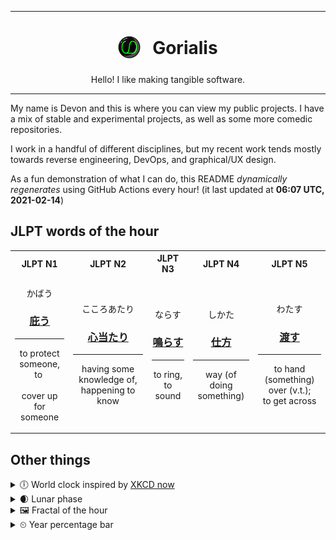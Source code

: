 ***

<h1 align="center">
<sub>
    <img src="readme/resources/avatar.png" height="36">
</sub>
&nbsp;
Gorialis
</h1>
<p align="center">
Hello! I like making tangible software.
</p>

***

My name is Devon and this is where you can view my public projects. I have a mix of stable and experimental projects, as well as some more comedic repositories.

I work in a handful of different disciplines, but my recent work tends mostly towards reverse engineering, DevOps, and graphical/UX design.

As a fun demonstration of what I can do, this README *dynamically regenerates* using GitHub Actions every hour! (it last updated at **06:07 UTC, 2021-02-14**)

<h2>JLPT words of the hour</h2>
<table>
    <tr>
        <th>JLPT N1</th>
        <th>JLPT N2</th>
        <th>JLPT N3</th>
        <th>JLPT N4</th>
        <th>JLPT N5</th>
    </tr>
    <tr>
        <td>
            <p align="center">かばう</p>
            <h3 align="center"><b><a href="https://jisho.org/search/%E5%BA%87%E3%81%86">庇う</a></b></h3>
            <hr>
            <p align="center">to protect someone,<wbr> to&nbsp;<br>&nbsp;<br>cover up for someone</p>
        </td>
        <td>
            <p align="center">こころあたり</p>
            <h3 align="center"><b><a href="https://jisho.org/search/%E5%BF%83%E5%BD%93%E3%81%9F%E3%82%8A">心当たり</a></b></h3>
            <hr>
            <p align="center">having some knowledge of,<wbr> happening to know</p>
        </td>
        <td>
            <p align="center">ならす</p>
            <h3 align="center"><b><a href="https://jisho.org/search/%E9%B3%B4%E3%82%89%E3%81%99">鳴らす</a></b></h3>
            <hr>
            <p align="center">to ring,<wbr> to sound</p>
        </td>
        <td>
            <p align="center">しかた</p>
            <h3 align="center"><b><a href="https://jisho.org/search/%E4%BB%95%E6%96%B9">仕方</a></b></h3>
            <hr>
            <p align="center">way (of doing something)</p>
        </td>
        <td>
            <p align="center">わたす</p>
            <h3 align="center"><b><a href="https://jisho.org/search/%E6%B8%A1%E3%81%99">渡す</a></b></h3>
            <hr>
            <p align="center">to hand (something) over (v.t.);<br> to get across</p>
        </td>
    </tr>
</table>

<h2>Other things</h2>
<details>
<summary>🕕  World clock inspired by <a href="https://xkcd.com/now">XKCD now</a></summary>

> <img src="generated/now.png" width="512">

</details>
<details>
<summary>🌒 Lunar phase</summary>

The moon is approximately 10.56% through its phase (Waxing Crescent).

</details>
<details>
<summary>&#x1f5bc; Fractal of the hour</summary>

> <img src="generated/fractal.png" width="512">

</details>
<details>
<summary>&#x23f2; Year percentage bar</summary>
<pre><code>2021 [██▁▁▁▁▁▁▁▁▁▁▁▁▁▁▁▁▁▁] 12.12%</code></pre>
</details>
